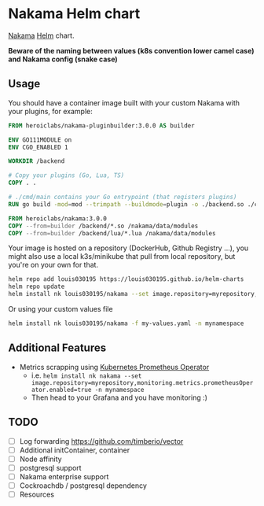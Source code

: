 
# Nakama Helm chart

[Nakama](https://github.com/heroiclabs/nakama) [Helm](https://helm.sh/) chart.

**Beware of the naming between values (k8s convention lower camel case) and Nakama config (snake case)**

## Usage

You should have a container image built with your custom Nakama with your plugins, for example:

```dockerfile
FROM heroiclabs/nakama-pluginbuilder:3.0.0 AS builder

ENV GO111MODULE on
ENV CGO_ENABLED 1

WORKDIR /backend

# Copy your plugins (Go, Lua, TS)
COPY . .

# ./cmd/main contains your Go entrypoint (that registers plugins)
RUN go build -mod=mod --trimpath --buildmode=plugin -o ./backend.so ./cmd/main

FROM heroiclabs/nakama:3.0.0
COPY --from=builder /backend/*.so /nakama/data/modules
COPY --from=builder /backend/lua/*.lua /nakama/data/modules
```

Your image is hosted on a repository (DockerHub, Github Registry ...), you might also use a local k3s/minikube that 
pull from local repository, but you're on your own for that.

```bash
helm repo add louis030195 https://louis030195.github.io/helm-charts
helm repo update
helm install nk louis030195/nakama --set image.repository=myrepository,image.tag=mytag -n mynamespace
```

Or using your custom values file

```bash
helm install nk louis030195/nakama -f my-values.yaml -n mynamespace
```

## Additional Features

- Metrics scrapping using [Kubernetes Prometheus Operator](https://github.com/prometheus-community/helm-charts/tree/main/charts/kube-prometheus-stack)
  * i.e. `helm install nk nakama --set image.repository=myrepository,monitoring.metrics.prometheusOperator.enabled=true -n mynamespace`
  * Then head to your Grafana and you have monitoring :)

## TODO

- [ ] Log forwarding <https://github.com/timberio/vector>
- [ ] Additional initContainer, container
- [ ] Node affinity
- [ ] postgresql support
- [ ] Nakama enterprise support 
- [ ] Cockroachdb / postgresql dependency
- [ ] Resources
